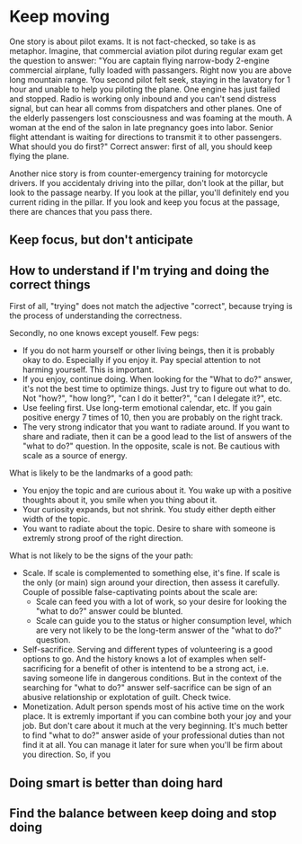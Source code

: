 # Keep moving

One story is about pilot exams. It is not fact-checked, so take is as metaphor. Imagine, that commercial aviation pilot during regular exam get the question to answer: "You are captain flying narrow-body 2-engine commercial airplane, fully loaded with passangers. Right now you are above long mountain range. You second pilot felt seek, staying in the lavatory for 1 hour and unable to help you piloting the plane. One engine has just failed and stopped. Radio is working only inbound and you can't send distress signal, but can hear all comms from dispatchers and other planes. One of the elderly passengers lost consciousness and was foaming at the mouth. A woman at the end of the salon in late pregnancy goes into labor. Senior flight attendant is waiting for directions to transmit it to other passengers. What should you do first?"
Correct answer: first of all, you should keep flying the plane. 

Another nice story is from counter-emergency training for motorcycle drivers. If you accidentaly driving into the pillar, don't look at the pillar, but look to the passage nearby. If you look at the pillar, you'll definitely end you current riding in the pillar. If you look and keep you focus at the passage, there are chances that you pass there. 


## Keep focus, but don't anticipate 


## How to understand if I'm trying and doing the correct things
First of all, "trying" does not match the adjective "correct", because trying is the process of understanding the correctness. 

Secondly, no one knows except youself. Few pegs:
* If you do not harm yourself or other living beings, then it is probably okay to do. Especially if you enjoy it. Pay special attention to not harming yourself. This is important.
* If you enjoy, continue doing. When looking for the "What to do?" answer, it's not the best time to optimize things. Just try to figure out what to do. Not "how?", "how long?", "can I do it better?", "can I delegate it?", etc. 
* Use feeling first. Use long-term emotional calendar, etc. If you gain positive energy 7 times of 10, then you are probably on the right track. 
* The very strong indicator that you want to radiate around. If you want to share and radiate, then it can be a good lead to the list of answers of the "what to do?" question. In the opposite, scale is not. Be cautious with scale as a source of energy. 

What is likely to be the landmarks of a good path:
* You enjoy the topic and are curious about it. You wake up with a positive thoughts about it, you smile when you thing about it. 
* Your curiosity expands, but not shrink. You study either depth either width of the topic.
* You want to radiate about the topic. Desire to share with someone is extremly strong proof of the right direction. 

What is not likely to be the signs of the your path:
* Scale. If scale is complemented to something else, it's fine. If scale is the only (or main) sign around your direction, then assess it carefully. Couple of possible false-captivating points about the scale are: 
    * Scale can feed you with a lot of work, so your desire for looking the "what to do?" answer could be blunted. 
    * Scale can guide you to the status or higher consumption level, which are very not likely to be the long-term answer of the "what to do?" question. 
* Self-sacrifice. Serving and different types of volunteering is a good options to go. And the history knows a lot of examples when self-sacrificing for a benefit of other is intentend to be a strong act, i.e. saving someone life in dangerous conditions. But in the context of the searching for "what to do?" answer self-sacrifice can be sign of an abusive relationship or explotation of guilt. Check twice.
* Monetization. Adult person spends most of his active time on the work place. It is extremly important if you can combine both your joy and your job. But don't care about it much at the very beginning. It's much better to find "what to do?" answer aside of your professional duties than not find it at all. You can manage it later for sure when you'll be firm about you direction. So, if you 


## Doing smart is better than doing hard


## Find the balance between keep doing and stop doing